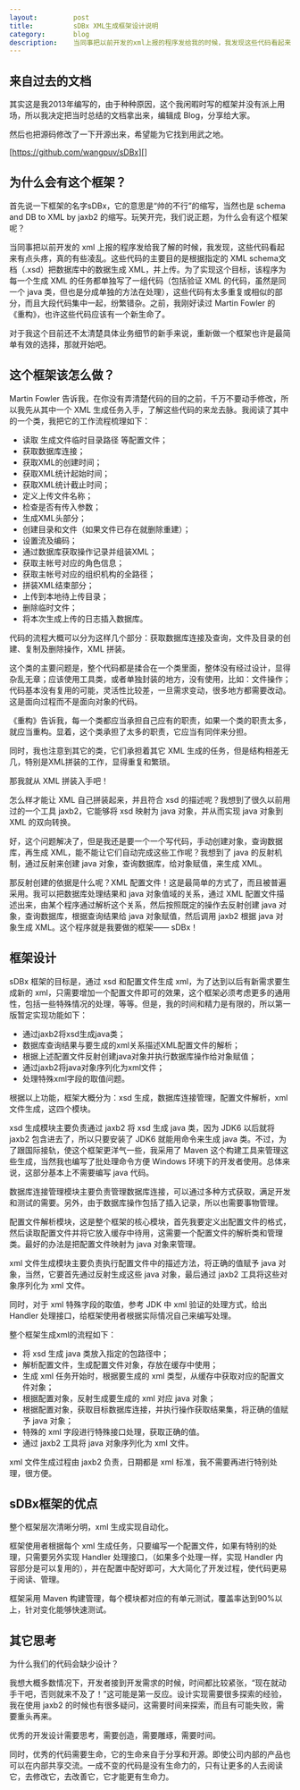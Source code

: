 ```yaml
---
layout:         post
title:          sDBx XML生成框架设计说明
category:       blog
description:    当同事把以前开发的xml上报的程序发给我的时候，我发现这些代码看起来有点头疼，真的有些凌乱，我是不是该重写一个呢？
---
```


## 来自过去的文档

其实这是我2013年编写的，由于种种原因，这个我闲暇时写的框架并没有派上用场，所以我决定把当时总结的文档拿出来，编辑成 Blog，分享给大家。

然后也把源码修改了一下开源出来，希望能为它找到用武之地。

[https://github.com/wangpuv/sDBx][]

## 为什么会有这个框架？

首先说一下框架的名字sDBx，它的意思是“帅的不行”的缩写，当然也是 schema and DB to XML by jaxb2 的缩写。玩笑开完，我们说正题，为什么会有这个框架呢？

当同事把以前开发的 xml 上报的程序发给我了解的时候，我发现，这些代码看起来有点头疼，真的有些凌乱。这些代码的主要目的是根据指定的 XML schema文档（.xsd）把数据库中的数据生成 XML，并上传。为了实现这个目标，该程序为每一个生成 XML 的任务都单独写了一组代码（包括验证 XML 的代码，虽然是同一个 java 类，但也是分成单独的方法在处理），这些代码有太多重复或相似的部分，而且大段代码集中一起，纷繁错杂。之前，我刚好读过 Martin Fowler 的《重构》，也许这些代码应该有一个新生命了。

对于我这个目前还不太清楚具体业务细节的新手来说，重新做一个框架也许是最简单有效的选择，那就开始吧。

## 这个框架该怎么做？

Martin Fowler 告诉我，在你没有弄清楚代码的目的之前，千万不要动手修改，所以我先从其中一个 XML 生成任务入手，了解这些代码的来龙去脉。我阅读了其中的一个类，我把它的工作流程梳理如下：

* 读取 生成文件临时目录路径 等配置文件；
* 获取数据库连接；
* 获取XML的创建时间；
* 获取XML统计起始时间；
* 获取XML统计截止时间；
* 定义上传文件名称；
* 检查是否有传入参数；
* 生成XML头部分；
* 创建目录和文件（如果文件已存在就删除重建）；
* 设置流及编码；
* 通过数据库获取操作记录并组装XML；
* 获取主帐号对应的角色信息；
* 获取主帐号对应的组织机构的全路径；
* 拼装XML结束部分；
* 上传到本地待上传目录；
* 删除临时文件；
* 将本次生成上传的日志插入数据库。

代码的流程大概可以分为这样几个部分：获取数据库连接及查询，文件及目录的创建、复制及删除操作，XML 拼装。

这个类的主要问题是，整个代码都是揉合在一个类里面，整体没有经过设计，显得杂乱无章；应该使用工具类，或者单独封装的地方，没有使用，比如：文件操作；代码基本没有复用的可能，灵活性比较差，一旦需求变动，很多地方都需要改动。这是面向过程而不是面向对象的代码。

《重构》告诉我，每一个类都应当承担自己应有的职责，如果一个类的职责太多，就应当重构。显着，这个类承担了太多的职责，它应当有同伴来分担。

同时，我也注意到其它的类，它们承担着其它 XML 生成的任务，但是结构相差无几，特别是XML拼装的工作，显得重复和繁琐。

那我就从 XML 拼装入手吧！

怎么样才能让 XML 自己拼装起来，并且符合 xsd 的描述呢？我想到了很久以前用过的一个工具 jaxb2，它能够将 xsd 映射为 java 对象，并从而实现 java 对象到 XML 的双向转换。

好，这个问题解决了，但是我还是要一个一个写代码，手动创建对象，查询数据库，再生成 XML，能不能让它们自动完成这些工作呢？我想到了 java 的反射机制，通过反射来创建 java 对象，查询数据库，给对象赋值，来生成 XML。

那反射创建的依据是什么呢？XML 配置文件！这是最简单的方式了，而且被普遍采用。我可以把数据库处理结果和 java 对象值域的关系，通过 XML 配置文件描述出来，由某个程序通过解析这个关系，然后按照既定的操作去反射创建 java 对象，查询数据库，根据查询结果给 java 对象赋值，然后调用 jaxb2 根据 java 对象生成 XML。这个程序就是我要做的框架—— sDBx！

## 框架设计

sDBx 框架的目标是，通过 xsd 和配置文件生成 xml，为了达到以后有新需求要生成新的 xml，只需要增加一个配置文件即可的效果，这个框架必须考虑更多的通用性，包括一些特殊情况的处理，等等。但是，我的时间和精力是有限的，所以第一版暂定实现功能如下：

* 通过jaxb2将xsd生成java类；
* 数据库查询结果与要生成的xml关系描述XML配置文件的解析；
* 根据上述配置文件反射创建java对象并执行数据库操作给对象赋值；
* 通过jaxb2将java对象序列化为xml文件；
* 处理特殊xml字段的取值问题。

根据以上功能，框架大概分为：xsd 生成，数据库连接管理，配置文件解析，xml 文件生成，这四个模块。

xsd 生成模块主要负责通过 jaxb2 将 xsd 生成 java 类，因为 JDK6 以后就将 jaxb2 包含进去了，所以只要安装了 JDK6 就能用命令来生成 java 类。不过，为了跟国际接轨，使这个框架更洋气一些，我采用了 Maven 这个构建工具来管理这些生成，当然我也编写了批处理命令方便 Windows 环境下的开发者使用。总体来说，这部分基本上不需要编写 java 代码。

数据库连接管理模块主要负责管理数据库连接，可以通过多种方式获取，满足开发和测试的需要。另外，由于数据库操作包括了插入记录，所以也需要事物管理。

配置文件解析模块，这是整个框架的核心模块，首先我要定义出配置文件的格式，然后读取配置文件并将它放入缓存中待用，这需要一个配置文件的解析类和管理类。最好的办法是把配置文件映射为 java 对象来管理。

xml 文件生成模块主要负责执行配置文件中的描述方法，将正确的值赋予 java 对象，当然，它要首先通过反射生成这些 java 对象，最后通过 jaxb2 工具将这些对象序列化为 xml 文件。

同时，对于 xml 特殊字段的取值，参考 JDK 中 xml 验证的处理方式，给出 Handler 处理接口，给框架使用者根据实际情况自己来编写处理。

整个框架生成xml的流程如下：

*  将 xsd 生成 java 类放入指定的包路径中；
*  解析配置文件，生成配置文件对象，存放在缓存中使用；
*  生成 xml 任务开始时，根据要生成的 xml 类型，从缓存中获取对应的配置文件对象；
*  根据配置对象，反射生成要生成的 xml 对应 java 对象；
*  根据配置对象，获取目标数据库连接，并执行操作获取结果集，将正确的值赋予 java 对象；
*  特殊的 xml 字段进行特殊接口处理，获取正确的值。
*  通过 jaxb2 工具将 java 对象序列化为 xml 文件。

xml 文件生成过程由 jaxb2 负责，日期都是 xml 标准，我不需要再进行特别处理，很方便。

## sDBx框架的优点

整个框架层次清晰分明，xml 生成实现自动化。

框架使用者根据每个 xml 生成任务，只要编写一个配置文件，如果有特别的处理，只需要另外实现 Handler 处理接口，（如果多个处理一样，实现 Handler 内容部分是可以复用的），并在配置中配好即可，大大简化了开发过程，使代码更易于阅读、管理。

框架采用 Maven 构建管理，每个模块都对应的有单元测试，覆盖率达到90%以上，针对变化能够快速测试。

## 其它思考

为什么我们的代码会缺少设计？

我想大概多数情况下，开发者接到开发需求的时候，时间都比较紧张，“现在就动手干吧，否则就来不及了！”这可能是第一反应。设计实现需要很多探索的经验，我在使用 jaxb2 的时候也有很多疑问，这需要时间来探索，而且有可能失败，需要重头再来。

优秀的开发设计需要思考，需要创造，需要雕琢，需要时间。

同时，优秀的代码需要生命，它的生命来自于分享和开源。即使公司内部的产品也可以在内部共享交流。一成不变的代码是没有生命力的，只有让更多的人去阅读它，去修改它，去改善它，它才能更有生命力。

[https://github.com/wangpuv/sDBx]:       https://github.com/wangpuv/sDBx                                    "https://github.com/wangpuv/sDBx"